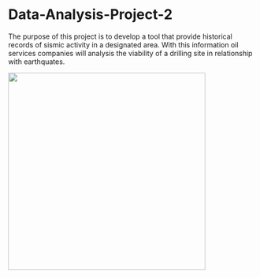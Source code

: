 # Data-Analysis-Project-2

The purpose of this project is to develop a tool that provide historical records of sismic activity in a designated area. With this information oil services companies will analysis the viability of a drilling site in relationship with earthquates. 

<img src= "Images/front_endapp.png" width = "400">

